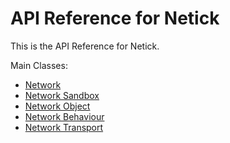# API Reference for Netick

This is the API Reference for Netick.

Main Classes:

- [Network](Netick.Unity.Network.html)
- [Network Sandbox](Netick.Unity.NetworkSandbox.html)
- [Network Object](Netick.Unity.NetworkObject.html)
- [Network Behaviour](Netick.Unity.NetworkBehaviour.html)
- [Network Transport](Netick.NetworkTransport.html)
